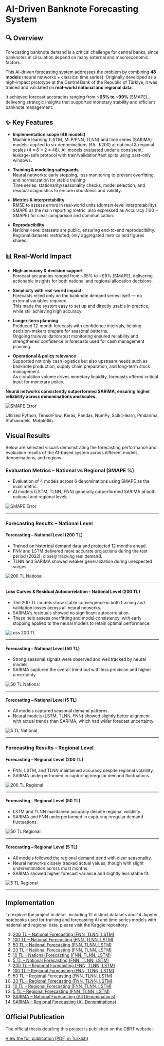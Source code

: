 # AI-Driven Banknote Forecasting System

## 🔍 Overview  

Forecasting banknote demand is a critical challenge for central banks, since banknotes in circulation depend on many external and macroeconomic factors.  

This AI-driven forecasting system addresses the problem by combining **48 models** (neural networks + classical time series). Originally developed as a high-impact prototype at the Central Bank of the Republic of Türkiye, it was trained and validated on **real-world national and regional data**.  

It achieved forecast accuracies ranging from **~65% to ~99%** (SMAPE), delivering strategic insights that supported monetary stability and efficient banknote management.  

## ✨ Key Features

- **Implementation scope (48 models)**  
  Machine learning (LSTM, MLP/FNN, TLNN) and time series (SARIMA) models; applied to six denominations (₺5…₺200) at national & regional scales (4 × 6 × 2 = 48).
  All models evaluated under a consistent, leakage-safe protocol with train/validation/test splits using past-only windows.

- **Training & modeling safeguards**  
  Neural networks: early stopping, loss monitoring to prevent overfitting, and normalization for stable training.  
  Time series: stationarity/seasonality checks, model selection, and residual diagnostics to ensure robustness and validity.  

- **Metrics & interpretability**  
  RMSE to assess errors in real-world units (domain-level interpretability).  
  SMAPE as the main reporting metric, also expressed as Accuracy (100 − SMAPE) for clear comparison and communication.

- **Reproducibility**  
  National-level datasets are public, ensuring end-to-end reproducibility.  
  Regional datasets restricted; only aggregated metrics and figures shared.  

## 📊 Real-World Impact  

- **High accuracy & decision support**  
  Forecast accuracies ranged from ~65% to ~99% (SMAPE), delivering actionable insights for both national and regional allocation decisions.

- **Simplicity with real-world impact**  
  Forecasts relied only on the banknote demand series itself — no external variables required.  
  This made the system easy to set up and directly usable in practice, while still achieving high accuracy.

- **Longer-term planning**  
  Produced 12-month forecasts with confidence intervals, helping decision-makers prepare for seasonal patterns.  
  Ongoing train/validation/test monitoring ensured reliability and strengthened confidence in forecasts used for cash management planning.

- **Operational & policy relevance**  
  Supported not only cash logistics but also upstream needs such as banknote production, supply chain preparation, and long-term stock management.  
  As circulation volume drives monetary liquidity, forecasts offered critical input for monetary policy.  

**Neural networks consistently outperformed SARIMA, ensuring higher reliability across denominations and scales.**  

![SMAPE Error](media/evaluate-accuracy.png)



Utilized Python, TensorFlow, Keras, Pandas, NumPy, Scikit-learn, Pmdarima, Statsmodels, Matplotlib.

## Visual Results
Below are selected visuals demonstrating the forecasting performance and evaluation results of the AI-based system across different models, denominations, and regions.

### Evaluation Metrics – National vs Regional (SMAPE %)
- Evaluation of 4 models across 6 denominations using SMAPE as the main metric.
- AI models (LSTM, TLNN, FNN) generally outperformed SARIMA at both national and regional levels.

![SMAPE Error](media/evaluate-accuracy.png)

---

### Forecasting Results – National Level
#### Forecasting – National Level (200 TL)
- Trained on historical demand data and projected 12 months ahead.
- FNN and LSTM delivered more accurate projections during the test period (2022), closely tracking real demand.
- TLNN and SARIMA showed weaker generalization during unexpected surges.

![200 TL National](media/200TL_forecasting_national.png)

---

#### Loss Curves & Residual Autocorrelation – National Level (200 TL)
- The 200 TL models show stable convergence in both training and validation losses across all neural networks.
- SARIMA's residuals showed no significant autocorrelation.
- These help assess overfitting and model consistency, with early stopping applied to the neural models to retain optimal performance.

![Loss 200 TL](media/200TL_loss_national.png)

---

#### Forecasting – National Level (50 TL)
- Strong seasonal signals were observed and well tracked by neural models.
- SARIMA captured the overall trend but with less precision and higher uncertainty.

![50 TL National](media/50TL_forecasting_national.png)

---

#### Forecasting – National Level (5 TL)
- All models captured seasonal demand patterns.
- Neural models (LSTM, TLNN, FNN) showed slightly better alignment with actual trends than SARIMA, which had wider forecast uncertainty.

![5 TL National](media/5TL_forecasting_national.png)

---

### Forecasting Results – Regional Level

#### Forecasting – Regional Level (200 TL)
- FNN, LSTM, and TLNN maintained accuracy despite regional volatility.
- SARIMA underperformed in capturing irregular demand fluctuations.

![200 TL Regional](media/200TL_forecasting_regional.png)

---

#### Forecasting – Regional Level (50 TL)
- LSTM and TLNN maintained accuracy despite regional volatility.
- SARIMA and FNN underperformed in capturing irregular demand fluctuations.

![50 TL Regional](media/50TL_forecasting_regional.png)

---

#### Forecasting – Regional Level (5 TL)
- All models followed the regional demand trend with clear seasonality.
- Neural networks closely tracked actual values, though with slight underestimation across most months.
- SARIMA showed higher forecast variance and slightly less stable fit.

![5 TL Regional](media/5TL_forecasting_regional.png)

---

## Implementation
To explore the project in detail, including 12 distinct datasets and 14 Jupyter notebooks used for training and forecasting AI and time series models with national and regional data, please visit the Kaggle repository:

1. [200 TL – National Forecasting (FNN, TLNN, LSTM)](https://www.kaggle.com/code/shakkutlu/vocational-thesis-ai-ann-tr-200)
2. [100 TL – National Forecasting (FNN, TLNN, LSTM)](https://www.kaggle.com/code/shakkutlu/vocational-thesis-ai-ann-tr-100)
3. [50 TL – National Forecasting (FNN, TLNN, LSTM)](https://www.kaggle.com/code/shakkutlu/vocational-thesis-ai-ann-tr-50)
4. [20 TL – National Forecasting (FNN, TLNN, LSTM)](https://www.kaggle.com/code/shakkutlu/vocational-thesis-ai-ann-tr-20)
5. [10 TL – National Forecasting (FNN, TLNN, LSTM)](https://www.kaggle.com/code/shakkutlu/vocational-thesis-ai-ann-tr-10)
6. [5 TL – National Forecasting (FNN, TLNN, LSTM)](https://www.kaggle.com/code/shakkutlu/vocational-thesis-ai-ann-tr-5)
7. [200 TL – Regional Forecasting (FNN, TLNN, LSTM)](https://www.kaggle.com/code/shakkutlu/vocational-thesis-ai-ann-eskisehir-200)
8. [100 TL – Regional Forecasting (FNN, TLNN, LSTM)](https://www.kaggle.com/code/shakkutlu/vocational-thesis-ai-ann-eskisehir-100)
9. [50 TL – Regional Forecasting (FNN, TLNN, LSTM)](https://www.kaggle.com/code/shakkutlu/vocational-thesis-ai-ann-eskisehir-50)
10. [20 TL – Regional Forecasting (FNN, TLNN, LSTM)](https://www.kaggle.com/code/shakkutlu/vocational-thesis-ai-ann-eskisehir-20)
11. [10 TL – Regional Forecasting (FNN, TLNN, LSTM)](https://www.kaggle.com/code/shakkutlu/vocational-thesis-ai-ann-eskisehir-10)
12. [5 TL – Regional Forecasting (FNN, TLNN, LSTM)](https://www.kaggle.com/code/shakkutlu/vocational-thesis-ai-ann-eskisehir-5)
13. [SARIMA – National Forecasting (All Denominations)](https://www.kaggle.com/code/shakkutlu/vocational-thesis-time-series-sarima-tr-data)
14. [SARIMA – Regional Forecasting (All Denominations)](https://www.kaggle.com/code/shakkutlu/vocational-thesis-time-series-sarima-eskisehir)

## Official Publication
The official thesis detailing this project is published on the CBRT website:

[View the full publication (PDF, in Turkish)](https://www.tcmb.gov.tr/wps/wcm/connect/b6bafef0-4d5f-4077-9497-e35e2b38c272/Uzmanl%C4%B1k+Tezi+-+%C4%B0shak+Kutlu.pdf?MOD=AJPERES&CACHEID=ROOTWORKSPACE-b6bafef0-4d5f-4077-9497-e35e2b38c272-oMkQrtC)
